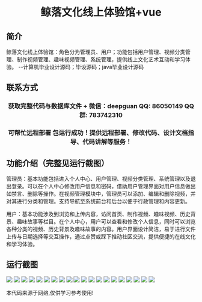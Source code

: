 <p><h1 align="center">鲸落文化线上体验馆+vue</h1></p>

## 简介
鲸落文化线上体验馆：角色分为管理员、用户；功能包括用户管理、视频分类管理、制作视频管理、趣味视频管理、系统管理，提供线上文化艺术互动和学习体验。    --计算机毕业设计源码；毕设源码；java毕业设计源码


## 联系方式
<p><h3 align="center">获取完整代码与数据库文件 + 微信：deepguan QQ: 86050149 QQ群: 783742310</h3></p>
<p><h3 align="center">可帮忙远程部署 包运行成功！提供远程部署、修改代码、设计文档指导、代码讲解等服务！</h3></p>

## 功能介绍（完整见运行截图）
管理员：基本功能包括进入个人中心、用户管理、视频分类管理、系统管理以及退出登录。可以在个人中心修改用户信息和密码，借助用户管理界面对用户信息做出如禁言、删除等操作。在视频管理模块中，管理员可以添加、编辑和删除视频，并对其进行分类和管理。支持导航至系统前台和后台以便于行政管理和内容更新。

用户：基本功能涉及到浏览和上传内容，访问首页、制作视频、趣味视频、历史背景、趣味故事等栏目。在个人中心，用户可以查看和修改个人信息，同时可以浏览各种分类的视频、历史背景及趣味故事的内容。用户界面设计简洁，易于进行文件上传与日期选择等交互操作，通过点赞或踩下推动社区交流，提供便捷的在线文化和学习体验。


## 运行截图
![](img/001.jpg)
![](img/002.jpg)
![](img/003.jpg)
![](img/004.jpg)
![](img/005.jpg)
![](img/006.jpg)
![](img/007.jpg)
![](img/008.jpg)
![](img/009.jpg)
![](img/010.jpg)
![](img/011.jpg)
![](img/012.jpg)
![](img/013.jpg)
![](img/014.jpg)
![](img/015.jpg)
![](img/016.jpg)
![](img/017.jpg)
![](img/018.jpg)
![](img/019.jpg)
![](img/020.jpg)

<p>本代码来源于网络,仅供学习参考使用!</p>
